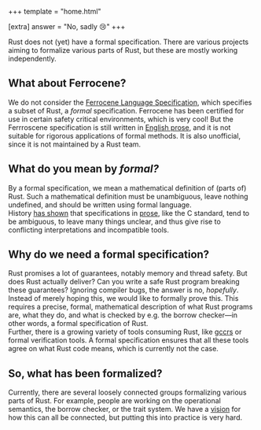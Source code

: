 +++
template = "home.html"

[extra]
answer = "No, sadly 😢"
+++

Rust does not (yet) have a formal specification. There are various projects aiming to formalize various parts of Rust, but these are mostly working independently.

## What about Ferrocene?

We do not consider the [Ferrocene Language Specification](/topics/ferrocene), which specifies a subset of Rust, a _formal_ specification. Ferrocene has been certified for use in certain safety critical environments, which is very cool! But the Ferrroscene specification is still written in [English prose](/topics/englishprose), and it is not suitable for rigorous applications of formal methods. It is also unofficial, since it is not maintained by a Rust team.

## What do you mean by _formal?_

By a formal specification, we mean a mathematical definition of (parts of) Rust. Such a mathematical definition must be unambiguous, leave nothing undefined, and should be written using formal language.  
History [has shown](https://dl.acm.org/doi/10.1145/2908080.2908081) that specifications in [prose](/topics/englishprose), like the C standard, tend to be ambiguous, to leave many things unclear, and thus give rise to conflicting interpretations and incompatible tools.

## Why do we need a formal specification?

Rust promises a lot of guarantees, notably memory and thread safety. But does Rust actually deliver? Can you write a safe Rust program breaking these guarantees? Ignoring compiler bugs, the answer is no, _hopefully_.  
Instead of merely hoping this, we would like to formally prove this. This requires a precise, formal, mathematical description of what Rust programs are, what they do, and what is checked by e.g. the borrow checker—in other words, a formal specification of Rust.  
Further, there is a growing variety of tools consuming Rust, like [gccrs](https://blog.rust-lang.org/2024/11/07/gccrs-an-alternative-compiler-for-rust/) or formal verification tools. A formal specification ensures that all these tools agree on what Rust code means, which is currently not the case.

## So, what has been formalized?

Currently, there are several loosely connected groups formalizing various parts of Rust. For example, people are working on the operational semantics, the borrow checker, or the trait system. We have a [vision](/topics/vision) for how this can all be connected, but putting this into practice is very hard.
